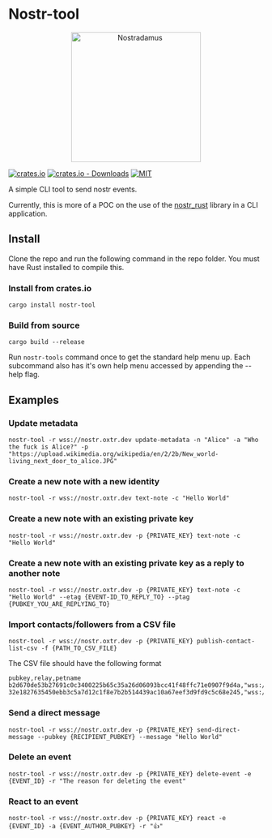 # Nostr-tool

<p align="center">
  <img src="https://user-images.githubusercontent.com/86188777/209737084-492f91bb-1283-4b54-956b-e9816d909d12.png" width="256" title="Nostradamus">
</p>

[![crates.io](https://img.shields.io/crates/v/nostr-tool.svg)](https://crates.io/crates/nostr-tool)
[![crates.io - Downloads](https://img.shields.io/crates/d/nostr-tool)](https://crates.io/crates/nostr-tool)
[![MIT](https://img.shields.io/crates/l/nostr-tool.svg)](LICENSE)



A simple CLI tool to send nostr events.

Currently, this is more of a POC on the use of the [nostr_rust](https://github.com/0xtlt/nostr_rust) library in a CLI
application.

## Install

Clone the repo and run the following command in the repo folder. You must have Rust installed to compile this.

### Install from crates.io
```shell
cargo install nostr-tool
```

### Build from source
```shell
cargo build --release
```

Run `nostr-tools` command once to get the standard help menu up. Each subcommand also has it's own help menu accessed by appending the --help flag.

## Examples

### Update metadata
```shell
nostr-tool -r wss://nostr.oxtr.dev update-metadata -n "Alice" -a "Who the fuck is Alice?" -p "https://upload.wikimedia.org/wikipedia/en/2/2b/New_world-living_next_door_to_alice.JPG"
```

### Create a new note with a new identity

```shell
nostr-tool -r wss://nostr.oxtr.dev text-note -c "Hello World"
```

### Create a new note with an existing private key

```shell
nostr-tool -r wss://nostr.oxtr.dev -p {PRIVATE_KEY} text-note -c "Hello World"
```

### Create a new note with an existing private key as a reply to another note

```shell
nostr-tool -r wss://nostr.oxtr.dev -p {PRIVATE_KEY} text-note -c "Hello World" --etag {EVENT-ID_TO_REPLY_TO} --ptag {PUBKEY_YOU_ARE_REPLYING_TO}
```

### Import contacts/followers from a CSV file

```shell
nostr-tool -r wss://nostr.oxtr.dev -p {PRIVATE_KEY} publish-contact-list-csv -f {PATH_TO_CSV_FILE}
```

The CSV file should have the following format
```csv
pubkey,relay,petname
b2d670de53b27691c0c3400225b65c35a26d06093bcc41f48ffc71e0907f9d4a,"wss://nostr.oxtr.dev",""
32e1827635450ebb3c5a7d12c1f8e7b2b514439ac10a67eef3d9fd9c5c68e245,"wss://relay.damus.io",""
```

### Send a direct message

```shell
nostr-tool -r wss://nostr.oxtr.dev -p {PRIVATE_KEY} send-direct-message --pubkey {RECIPIENT_PUBKEY} --message "Hello World"
```

### Delete an event

```shell
nostr-tool -r wss://nostr.oxtr.dev -p {PRIVATE_KEY} delete-event -e {EVENT_ID} -r "The reason for deleting the event"
```

### React to an event

```shell
nostr-tool -r wss://nostr.oxtr.dev -p {PRIVATE_KEY} react -e {EVENT_ID} -a {EVENT_AUTHOR_PUBKEY} -r "👍"
```
